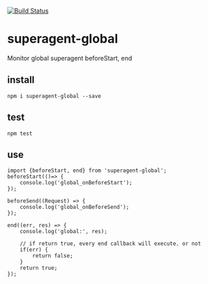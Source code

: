 [![Build Status](https://travis-ci.org/kokokele/superagent-global-end.svg?branch=master)](https://travis-ci.org/kokokele/superagent-global-end)

# superagent-global

Monitor global superagent beforeStart, end


## install
```
npm i superagent-global --save

```

## test
```
npm test
```

## use
```
import {beforeStart, end} from 'superagent-global';
beforeStart(()=> {
    console.log('global_onBeforeStart');
});

beforeSend((Request) => {
    console.log('global_onBeforeSend');
});

end((err, res) => {
    console.log('global:', res);

    // if return true, every end callback will execute. or not
    if(err) {
        return false;
    }
    return true;
});

```
